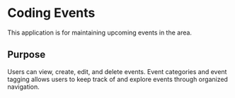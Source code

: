 # Coding Events
This application is for maintaining upcoming events in the area.

## Purpose
Users can view, create, edit, and delete events.
Event categories and event tagging allows users to
keep track of and explore events through organized navigation.
